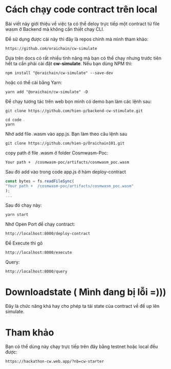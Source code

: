 
# Cách chạy code contract trên local

Bài viết này giới thiệu về việc ta có thể deloy trực tiếp một contract từ file wasm ở Backend mà không cần thiết chạy CLI. 

Để sử dụng được cái này thì đây là  repos chính mà mình tham khảo: 
```
https://github.com/oraichain/cw-simulate
```
Dựa trên docs có rất nhiều tính năng mà bạn có thể chạy nhưng trước tiên hết ta cần phải cài đặt **cw-simulate**. Nếu bạn dùng NPM thì: 
```
npm install "@oraichain/cw-simulate" --save-dev
```

hoặc có thể cài bằng Yarn: 
```
yarn add "@oraichain/cw-simulate" -D
```



Để chạy tương tác trên web  bọn mình có demo bạn  làm các lệnh sau:

```
git clone https://github.com/hien-p/backend-cw-stimulate.git
```

```
cd code 
yarn
```

Nhớ add file .wasm vào app.js. Bạn làm theo câu lệnh sau
```
git clone https://github.com/hien-p/Oraichain101.git
```

copy path ở file .wasm ở folder Cosmwasm-Poc:
```
Your path +  /cosmwasm-poc/artifacts/cosmwasm_poc.wasm
```
Sau đó add vào trong code app.js ở hàm deploy-contract

```js
const bytes = fs.readFileSync(
"Your path +  /cosmwasm-poc/artifacts/cosmwasm_poc.wasm"
);
...
```

Sau đó chạy này: 
```
yarn start
```
Nhớ Open Port để chạy contract: 
```
http://localhost:8000/deploy-contract
```

Để Execute thì gõ 
```
http://localhost:8000/execute 
```

Query: 
```
http://localhost:8000/query
```


# Downloadstate  ( Mình đang bị lỗi =)))

Đây là chức năng khá hay cho phép ta tải state của contract về để up lên simulate. 


# Tham khảo 
Bạn có thể dùng này chạy trực tiếp trên đây bằng testnet hoặc local đều được: 
```
https://hackathon-cw.web.app/?nb=cw-starter
```
